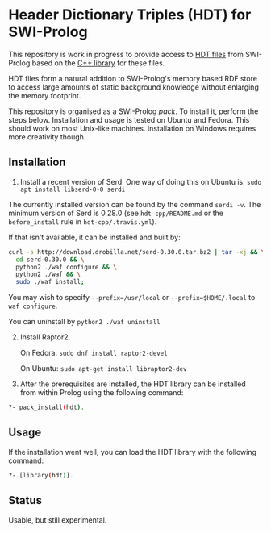 # Header Dictionary Triples (HDT) for SWI-Prolog

This  repository  is  work  in  progress   to  provide  access  to  [HDT
files](http://www.rdfhdt.org/)  from  SWI-Prolog  based    on  the  [C++
library](https://github.com/rdfhdt/hdt-cpp.git) for these files.

HDT files form a natural addition to SWI-Prolog's memory based RDF store
to access large amounts of static background knowledge without enlarging
the memory footprint.

This repository is organised as a SWI-Prolog _pack_.  To install it,
perform the steps below.  Installation and usage is tested on Ubuntu
and Fedora.  This should work on most Unix-like machines.
Installation on Windows requires more creativity though.



## Installation

1. Install a recent version of Serd. One way of doing this
on Ubuntu is: `sudo apt install libserd-0-0 serdi`

The currently installed version can be found by the command `serdi
-v`. The minimum version of Serd is 0.28.0 (see `hdt-cpp/README.md` or
the `before_install` rule in `hdt-cpp/.travis.yml`).

If that isn't available, it can be installed and built by:
```bash
curl -s http://download.drobilla.net/serd-0.30.0.tar.bz2 | tar -xj && \
  cd serd-0.30.0 && \
  python2 ./waf configure && \
  python2 ./waf && \
  sudo ./waf install;
```

You may wish to specify `--prefix=/usr/local` or `--prefix=$HOME/.local`
to `waf configure`.

You can uninstall by `python2 ./waf uninstall`

2. Install Raptor2.

   On Fedora: `sudo dnf install raptor2-devel`

   On Ubuntu: `sudo apt-get install libraptor2-dev`

3. After the prerequisites are installed, the HDT library can be
   installed from within Prolog using the following command:

```bash
?- pack_install(hdt).
```



## Usage

If the installation went well, you can load the HDT library with the following command:


```bash
?- [library(hdt)].
```



## Status

Usable, but still experimental.
